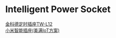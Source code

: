 # Intelligent Power Socket

[金科德定时插座TW-L12](https://user-images.githubusercontent.com/32056331/115846259-4b273180-a454-11eb-871f-d4d4a02ac81a.png)   
[小米智能插座(美满IoT方案)](https://user-images.githubusercontent.com/32056331/115849101-23859880-a457-11eb-8cf0-1b9557127963.png)   


